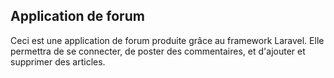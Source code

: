 ## Application de forum

Ceci est une application de forum produite grâce au framework Laravel. Elle permettra de se connecter, de poster des commentaires, et d'ajouter et supprimer des articles.
